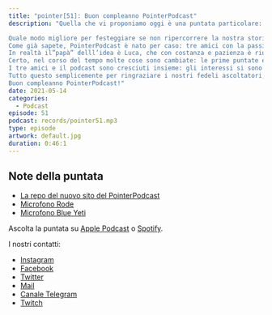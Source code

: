 ```yaml
---
title: "pointer[51]: Buon compleanno PointerPodcast"
description: "Quella che vi proponiamo oggi è una puntata particolare: il PointerPodcast festeggia il suo secondo compleanno!

Quale modo migliore per festeggiare se non ripercorrere la nostra storia?
Come già sapete, PointerPodcast è nato per caso: tre amici con la passione per la tecnologia dopo una serata insieme, decidono di avventurarsi nel magico mondo dei podcast, pensando che il loro progetto avrebbe avuto vita breve.  
In realtà il”papà” delll’idea è Luca, che con costanza e pazienza è riuscito a coinvolgere anche Alessandro ed Eugenio.
Certo, nel corso del tempo molte cose sono cambiate: le prime puntate erano registrate con il cellulare, si trattava semplicemente di chiacchierate tra amici un po’ nerd con poca familiarità con il pubblico.
I tre amici e il podcast sono cresciuti insieme: gli interessi si sono ampliati, le tecniche di registrazione decisamente migliorate, così come la disinvoltura davanti ad un microfono. In più il podcast ha avuto il piacere di ospitare personaggi importanti, che sono stati fonte di ispirazione e di insegnamento e che mai, i nostri tre piccoli nerd, avrebbero pensato di poter intervistare.
Tutto questo semplicemente per ringraziare i nostri fedeli ascoltatori, promettendo nuove puntate ricche di stimoli e novità e sperando che il nostro pubblico possa, nel tempo, diventare sempre più numeroso.
Buon compleanno PointerPodcast!"
date: 2021-05-14
categories:
  - Podcast
episode: 51
podcast: records/pointer51.mp3
type: episode
artwork: default.jpg
duration: 0:46:1
---
```


## Note della puntata

- [La repo del nuovo sito del PointerPodcast](https://github.com/PointerPodcast/PointerSite)
- [Microfono Rode](https://www.amazon.it/Rode-NT-USB-Microfono-Condensatore-Compatibile/dp/B00KQPGRRE/)
- [Microfono Blue Yeti](https://www.amazon.it/Blue-Yeti-USB-Microphone-Slate/dp/B072PR6W8P/)

Ascolta la puntata su [Apple Podcast](https://podcasts.apple.com/it/podcast/pointerpodcast/id1465505870) o [Spotify](https://open.spotify.com/show/3XmDzcZv4rCIx1VpWrbrkh).

I nostri contatti:

- [Instagram](https://www.instagram.com/pointerpodcast/)
- [Facebook](https://www.facebook.com/pointerPodcast/)
- [Twitter](https://twitter.com/PointerPodcast)
- [Mail](info@pointerpodcast.it)
- [Canale Telegram](https://t.me/PointerPodcast)
- [Twitch](https://www.twitch.tv/pointerpodcast)